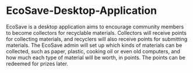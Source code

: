 # EcoSave-Desktop-Application

EcoSave is a desktop application aims to encourage community members to become collectors for recyclable materials. Collectors will receive points for collecting materials, and recyclers will also receive points for submitting materials. The EcoSave admin will set up which kinds of materials can be collected, such as paper, plastic, cooking oil or even old computers, and how much each type of material will be worth, in points. The points can be redeemed for prizes later.
